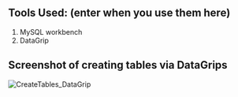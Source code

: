 ## Tools Used: (enter when you use them here)
1. MySQL workbench
2. DataGrip

## Screenshot of creating tables via DataGrips
![CreateTables_DataGrip](https://user-images.githubusercontent.com/81663980/194188888-c00088ba-a4ec-484d-8105-21a9a7097835.jpg)
